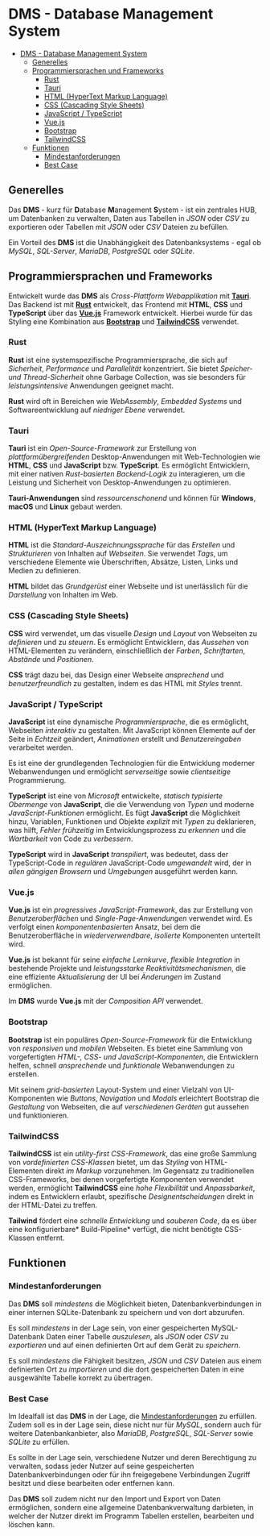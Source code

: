 
# DMS - Database Management System

- [DMS - Database Management System](#dms---database-management-system)
  - [Generelles](#generelles)
  - [Programmiersprachen und Frameworks](#programmiersprachen-und-frameworks)
    - [Rust](#rust)
    - [Tauri](#tauri)
    - [HTML (HyperText Markup Language)](#html-hypertext-markup-language)
    - [CSS (Cascading Style Sheets)](#css-cascading-style-sheets)
    - [JavaScript / TypeScript](#javascript--typescript)
    - [Vue.js](#vuejs)
    - [Bootstrap](#bootstrap)
    - [TailwindCSS](#tailwindcss)
  - [Funktionen](#funktionen)
    - [Mindestanforderungen](#mindestanforderungen)
    - [Best Case](#best-case)

## Generelles
Das **DMS** - kurz für **D**atabase **M**anagement **S**ystem - ist ein zentrales HUB, um Datenbanken zu verwalten, Daten aus Tabellen in *JSON* oder *CSV* zu exportieren oder Tabellen mit *JSON* oder *CSV* Dateien zu befüllen.

Ein Vorteil des **DMS** ist die Unabhängigkeit des Datenbanksystems - egal ob *MySQL*, *SQL-Server*, *MariaDB*, *PostgreSQL* oder *SQLite*.

## Programmiersprachen und Frameworks
Entwickelt wurde das **DMS** als *Cross-Plattform Webapplikation* mit **[Tauri](https://tauri.app)**.
Das Backend ist mit **[Rust](https://www.rust-lang.org)** entwickelt, das Frontend mit **HTML**, **CSS** und **TypeScript** über das **[Vue.js](https://vuejs.org)** Framework entwickelt. Hierbei wurde für das Styling eine Kombination aus **[Bootstrap](https://getbootstrap.com)** und **[TailwindCSS](https://tailwindcss.com)** verwendet.

### Rust
**Rust** ist eine systemspezifische Programmiersprache, die sich auf *Sicherheit*, *Performance* und *Parallelität* konzentriert. Sie bietet *Speicher- und Thread-Sicherheit* ohne Garbage Collection, was sie besonders für *leistungsintensive* Anwendungen geeignet macht.

**Rust** wird oft in Bereichen wie *WebAssembly*, *Embedded* *Systems* und Softwareentwicklung auf *niedriger* *Ebene* verwendet.

### Tauri
**Tauri** ist ein *Open-Source-Framework* zur Erstellung von *plattformübergreifenden* Desktop-Anwendungen mit Web-Technologien wie **HTML**, **CSS** und **JavaScript** bzw. **TypeScript**. Es ermöglicht Entwicklern, mit einer nativen *Rust-basierten Backend-Logik* zu interagieren, um die Leistung und Sicherheit von Desktop-Anwendungen zu optimieren.

**Tauri-Anwendungen** sind *ressourcenschonend* und können für **Windows**, **macOS** und **Linux** gebaut werden.

### HTML (HyperText Markup Language)
**HTML** ist die *Standard-Auszeichnungssprache* für das *Erstellen* und *Strukturieren* von Inhalten auf *Webseiten*. Sie verwendet *Tags*, um verschiedene Elemente wie Überschriften, Absätze, Listen, Links und Medien zu definieren.

**HTML** bildet das *Grundgerüst* einer Webseite und ist unerlässlich für die *Darstellung* von Inhalten im Web.

### CSS (Cascading Style Sheets)
**CSS** wird verwendet, um das visuelle *Design* und *Layout* von Webseiten zu *definieren* und zu *steuern*. Es ermöglicht Entwicklern, das *Aussehen* von HTML-Elementen zu verändern, einschließlich der *Farben*, *Schriftarten*, *Abstände* und *Positionen*.

**CSS** trägt dazu bei, das Design einer Webseite *ansprechend* und *benutzerfreundlich* zu gestalten, indem es das HTML mit *Styles* trennt.

### JavaScript / TypeScript
**JavaScript** ist eine dynamische *Programmiersprache*, die es ermöglicht, Webseiten *interaktiv* zu gestalten. Mit JavaScript können Elemente auf der Seite in *Echtzeit* geändert, *Animationen* erstellt und *Benutzereingaben* verarbeitet werden.

Es ist eine der grundlegenden Technologien für die Entwicklung moderner Webanwendungen und ermöglicht *serverseitige* sowie *clientseitige* Programmierung.

**TypeScript** ist eine von *Microsoft* entwickelte, *statisch* *typisierte* *Obermenge* von **JavaScript**, die die Verwendung von *Typen* und moderne *JavaScript-Funktionen* ermöglicht. Es fügt **JavaScript** die Möglichkeit hinzu, Variablen, Funktionen und Objekte *explizit* mit *Typen* zu deklarieren, was hilft, *Fehler* *frühzeitig* im Entwicklungsprozess zu *erkennen* und die *Wartbarkeit* von Code zu *verbessern*.

**TypeScript** wird in **JavaScript** *transpiliert*, was bedeutet, dass der TypeScript-Code in *regulären* JavaScript-Code *umgewandelt* wird, der in *allen* *gängigen* *Browsern* und *Umgebungen* ausgeführt werden kann.

### Vue.js
**Vue.js** ist ein *progressives JavaScript-Framework*, das zur Erstellung von *Benutzeroberflächen* und *Single-Page-Anwendungen* verwendet wird. Es verfolgt einen *komponentenbasierten* Ansatz, bei dem die Benutzeroberfläche in *wiederverwendbare*, *isolierte* Komponenten unterteilt wird.

**Vue.js** ist bekannt für seine *einfache Lernkurve*, *flexible Integration* in bestehende Projekte und *leistungsstarke Reaktivitätsmechanismen*, die eine effiziente *Aktualisierung* der UI bei *Änderungen* im Zustand ermöglichen.

Im **DMS** wurde **Vue.js** mit der *Composition API* verwendet.

### Bootstrap
**Bootstrap** ist ein populäres *Open-Source-Framework* für die Entwicklung von *responsiven* und *mobilen* Webseiten. Es bietet eine Sammlung von vorgefertigten *HTML-, CSS- und JavaScript-Komponenten*, die Entwicklern helfen, schnell *ansprechende* und *funktionale* Webanwendungen zu erstellen.

Mit seinem *grid-basierten* Layout-System und einer Vielzahl von UI-Komponenten wie *Buttons*, *Navigation* und *Modals* erleichtert Bootstrap die *Gestaltung* von Webseiten, die auf *verschiedenen Geräten* gut aussehen und funktionieren.

### TailwindCSS
**TailwindCSS** ist ein *utility-first CSS-Framework*, das eine große Sammlung von *vordefinierten* *CSS-Klassen* bietet, um das *Styling* von HTML-Elementen direkt *im Markup* vorzunehmen. Im Gegensatz zu traditionellen CSS-Frameworks, bei denen vorgefertigte Komponenten verwendet werden, ermöglicht **TailwindCSS** eine *hohe* *Flexibilität* und *Anpassbarkeit*, indem es Entwicklern erlaubt, spezifische *Designentscheidungen* direkt in der HTML-Datei zu treffen.

**Tailwind** fördert eine *schnelle* *Entwicklung* und *sauberen* *Code*, da es über eine konfigurierbare* Build-Pipeline* verfügt, die nicht benötigte CSS-Klassen entfernt.

## Funktionen

### Mindestanforderungen
Das **DMS** soll *mindestens* die Möglichkeit bieten, Datenbankverbindungen in einer internen SQLite-Datenbank zu speichern und von dort abzurufen.

Es soll *mindestens* in der Lage sein, von einer gespeicherten MySQL-Datenbank Daten einer Tabelle *auszulesen*, als *JSON* oder *CSV* zu *exportieren* und auf einen definierten Ort auf dem Gerät zu *speichern*.

Es soll *mindestens* die Fähigkeit besitzen, *JSON* und *CSV* Dateien aus einem definierten Ort zu *importieren* und die dort gespeicherten Daten in eine ausgewählte Tabelle korrekt zu übertragen.

### Best Case
Im Idealfall ist das **DMS** in der Lage, die [Mindestanforderungen](#mindestanforderungen) zu erfüllen.
Zudem soll es in der Lage sein, diese nicht nur für *MySQL*, sondern auch für weitere Datenbankanbieter,
also *MariaDB*, *PostgreSQL*, *SQL-Server* sowie *SQLite* zu erfüllen.

Es sollte in der Lage sein, verschiedene Nutzer und deren Berechtigung zu verwalten, sodass jeder Nutzer auf seine gespeicherten Datenbankverbindungen oder für ihn freigegebene Verbindungen Zugriff besitzt und diese bearbeiten oder entfernen kann.

Das **DMS** soll zudem nicht nur den Import und Export von Daten ermöglichen, sondern eine allgemeine Datenbankverwaltung darbieten, in welcher der Nutzer direkt im Programm Tabellen erstellen, bearbeiten und löschen kann.
